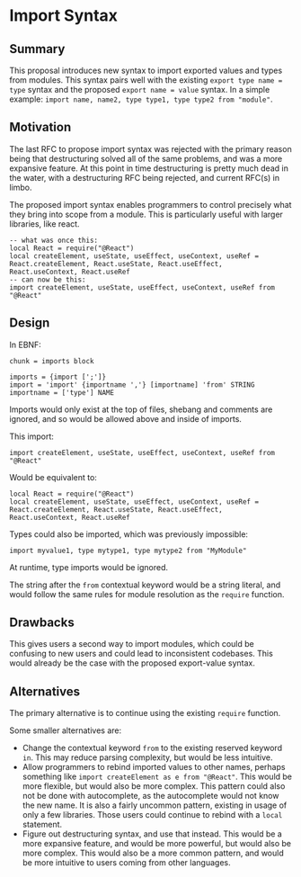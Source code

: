 # Import Syntax

## Summary

This proposal introduces new syntax to import exported values and types from modules. This syntax pairs well with the existing `export type name = type` syntax and the proposed `export name = value` syntax. In a simple example: `import name, name2, type type1, type type2 from "module"`.

## Motivation

The last RFC to propose import syntax was rejected with the primary reason being that destructuring solved all of the same problems, and was a more expansive feature. At this point in time destructuring is pretty much dead in the water, with a destructuring RFC being rejected, and current RFC(s) in limbo.

The proposed import syntax enables programmers to control precisely what they bring into scope from a module. This is particularly useful with larger libraries, like react.

```luau
-- what was once this:
local React = require("@React")
local createElement, useState, useEffect, useContext, useRef = React.createElement, React.useState, React.useEffect, React.useContext, React.useRef
-- can now be this:
import createElement, useState, useEffect, useContext, useRef from "@React"
```

## Design

In EBNF:

```ebnf
chunk = imports block

imports = {import [';']}
import = 'import' {importname ','} [importname] 'from' STRING
importname = ['type'] NAME
```

Imports would only exist at the top of files, shebang and comments are ignored, and so would be allowed above and inside of imports. 

This import:

```luau
import createElement, useState, useEffect, useContext, useRef from "@React"
```

Would be equivalent to:

```luau
local React = require("@React")
local createElement, useState, useEffect, useContext, useRef = React.createElement, React.useState, React.useEffect, React.useContext, React.useRef
```

Types could also be imported, which was previously impossible:

```luau
import myvalue1, type mytype1, type mytype2 from "MyModule"
```

At runtime, type imports would be ignored.

The string after the `from` contextual keyword would be a string literal, and would follow the same rules for module resolution as the `require` function.

## Drawbacks

This gives users a second way to import modules, which could be confusing to new users and could lead to inconsistent codebases. This would already be the case with the proposed export-value syntax.

## Alternatives

The primary alternative is to continue using the existing `require` function.

Some smaller alternatives are:

* Change the contextual keyword `from` to the existing reserved keyword `in`. This may reduce parsing complexity, but would be less intuitive.
* Allow programmers to rebind imported values to other names, perhaps something like `import createElement as e from "@React"`. This would be more flexible, but would also be more complex. This pattern could also not be done with autocomplete, as the autocomplete would not know the new name. It is also a fairly uncommon pattern, existing in usage of only a few libraries. Those users could continue to rebind with a `local` statement.
* Figure out destructuring syntax, and use that instead. This would be a more expansive feature, and would be more powerful, but would also be more complex. This would also be a more common pattern, and would be more intuitive to users coming from other languages.
